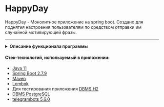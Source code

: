 # HappyDay

HappyDay - Монолитное приложение на spring boot. Создано для поднятия настроения пользователям по средством отправки им случайной мотивирующей фразы.

---

<details><summary><b>Описание функционала программы</b></summary>
   
1) Функционал разделен на команды бота:

   - «/start» - В ответ пользователь получает приветственное сообщение с кнопкой для получения фразы. На этом этапе пользователь сохраняется в БД.
   
   - «/happy» - В ответ на комананду программа отправляет случайную фразу из БД пользователю. В случае, если база данных не заполненна, 
   происходит считывание файла с фразами и заполнение БД.

   - «/info» - В ответ пользователь получает сообщение с информацией о боте. 
</details>

#### Стек-технологий, используемый в приложении:
- [Java 11](https://docs.aws.amazon.com/corretto/latest/corretto-11-ug/downloads-list.html)
- [Spring Boot 2.7.9](https://docs.spring.io/spring-boot/docs/2.7.9/api/)
- [Maven](https://maven.apache.org/)
- [Lombok](https://projectlombok.org/)
- Для тестирования приложения [DBMS H2](http://www.h2database.com/html/main.html)
- [DBMS PostgreSQL](https://www.postgresql.org/)
- [telegrambots 5.6.0](https://github.com/rubenlagus/TelegramBots)
